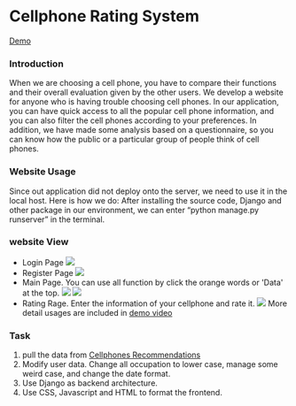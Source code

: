 # Cellphone Rating System
[Demo](https://www.youtube.com/watch?v=jfr9eekEX3Y)

### Introduction
  When we are choosing a cell phone, you have to compare their functions
and their overall evaluation given by the other users. We develop a website for
anyone who is having trouble choosing cell phones. In our application, you can
have quick access to all the popular cell phone information, and you can also
filter the cell phones according to your preferences. In addition, we have made
some analysis based on a questionnaire, so you can know how the public or a
particular group of people think of cell phones.

### Website Usage
Since out application did not deploy onto the server, we need to use it in the
local host. Here is how we do:
After installing the source code, Django and other package in our environment,
we can enter “python manage.py runserver” in the terminal.

### website View
- Login Page
![](https://imgur.com/09mUz74.png)
- Register Page
![](https://imgur.com/GJ68dm5.png)
- Main Page. You can use all function by click the orange words or 'Data' at the top.
![](https://imgur.com/4k8gNTj.png)
![](https://imgur.com/4PcXWsN.png)
- Rating Rage. Enter the information of your cellphone and rate it.
![](https://imgur.com/myLqlqs.png)
More detail usages are included in [demo video](https://www.youtube.com/watch?v=jfr9eekEX3Y)

### Task
1. pull the data from [Cellphones Recommendations](https://www.kaggle.com/datasets/meirnizri/cellphones-recommendations?select=cellphones+users.csv)
2. Modify user data. Change all occupation to lower case, manage some weird case, and change the date format.
3. Use Django as backend architecture.
4. Use CSS, Javascript and HTML to format the frontend.

